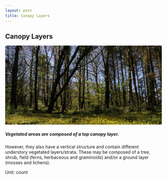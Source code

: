 ```yaml
---
layout: post
title: Canopy Layers
---
```


## Canopy Layers

![Canopy Layers](/assets/img/wales/big/canopy-layers.jpg)

##### Vegetated areas are composed of a top canopy layer.

However, they also have a vertical structure and contain different understory vegetated layers/strata. These may be composed of a tree, shrub, field (ferns, herbaceous and graminoids) and/or a ground layer (mosses and lichens). 

Unit: _count_
